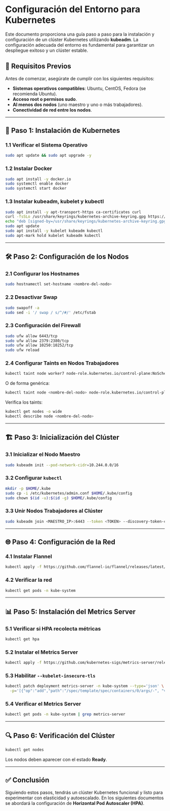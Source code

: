 # Configuración del Entorno para Kubernetes

Este documento proporciona una guía paso a paso para la instalación y configuración de un clúster Kubernetes utilizando **kubeadm**. La configuración adecuada del entorno es fundamental para garantizar un despliegue exitoso y un clúster estable.

## 📌 Requisitos Previos
Antes de comenzar, asegúrate de cumplir con los siguientes requisitos:
- **Sistemas operativos compatibles**: Ubuntu, CentOS, Fedora (se recomienda Ubuntu).
- **Acceso root o permisos sudo**.
- **Al menos dos nodos** (uno maestro y uno o más trabajadores).
- **Conectividad de red entre los nodos**.

---

## 🚀 Paso 1: Instalación de Kubernetes

### 1.1 Verificar el Sistema Operativo
```bash
sudo apt update && sudo apt upgrade -y
```

### 1.2 Instalar Docker
```bash
sudo apt install -y docker.io
sudo systemctl enable docker
sudo systemctl start docker
```

### 1.3 Instalar kubeadm, kubelet y kubectl
```bash
sudo apt install -y apt-transport-https ca-certificates curl
curl -fsSLo /usr/share/keyrings/kubernetes-archive-keyring.gpg https://packages.cloud.google.com/apt/doc/apt-key.gpg
echo "deb [signed-by=/usr/share/keyrings/kubernetes-archive-keyring.gpg] https://apt.kubernetes.io/ kubernetes-xenial main" | sudo tee /etc/apt/sources.list.d/kubernetes.list
sudo apt update
sudo apt install -y kubelet kubeadm kubectl
sudo apt-mark hold kubelet kubeadm kubectl
```

---

## 🛠 Paso 2: Configuración de los Nodos

### 2.1 Configurar los Hostnames
```bash
sudo hostnamectl set-hostname <nombre-del-nodo>
```

### 2.2 Desactivar Swap
```bash
sudo swapoff -a
sudo sed -i '/ swap / s/^/#/' /etc/fstab
```

### 2.3 Configuración del Firewall
```bash
sudo ufw allow 6443/tcp
sudo ufw allow 2379:2380/tcp
sudo ufw allow 10250:10252/tcp
sudo ufw reload
```

### 2.4 Configurar Taints en Nodos Trabajadores
```bash
kubectl taint node worker7 node-role.kubernetes.io/control-plane:NoSchedule-
```
O de forma genérica:
```bash
kubectl taint node <nombre-del-nodo> node-role.kubernetes.io/control-plane:NoSchedule-
```

Verifica los taints:
```bash
kubectl get nodes -o wide
kubectl describe node <nombre-del-nodo>
```

---

## 🏗 Paso 3: Inicialización del Clúster

### 3.1 Inicializar el Nodo Maestro
```bash
sudo kubeadm init --pod-network-cidr=10.244.0.0/16
```

### 3.2 Configurar `kubectl`
```bash
mkdir -p $HOME/.kube
sudo cp -i /etc/kubernetes/admin.conf $HOME/.kube/config
sudo chown $(id -u):$(id -g) $HOME/.kube/config
```

### 3.3 Unir Nodos Trabajadores al Clúster
```bash
sudo kubeadm join <MAESTRO_IP>:6443 --token <TOKEN> --discovery-token-ca-cert-hash sha256:<HASH>
```

---

## 🌐 Paso 4: Configuración de la Red

### 4.1 Instalar Flannel
```bash
kubectl apply -f https://github.com/flannel-io/flannel/releases/latest/download/kube-flannel.yml
```

### 4.2 Verificar la red
```bash
kubectl get pods -n kube-system
```

---

## 📊 Paso 5: Instalación del Metrics Server

### 5.1 Verificar si HPA recolecta métricas
```bash
kubectl get hpa
```

### 5.2 Instalar el Metrics Server
```bash
kubectl apply -f https://github.com/kubernetes-sigs/metrics-server/releases/latest/download/components.yaml
```

### 5.3 Habilitar `--kubelet-insecure-tls`
```bash
kubectl patch deployment metrics-server -n kube-system --type='json' \
  -p='[{"op":"add","path":"/spec/template/spec/containers/0/args/-", "value":"--kubelet-insecure-tls"}]'
```

### 5.4 Verificar el Metrics Server
```bash
kubectl get pods -n kube-system | grep metrics-server
```

---

## 🔍 Paso 6: Verificación del Clúster

```bash
kubectl get nodes
```
Los nodos deben aparecer con el estado **Ready**.

---

## ✅ Conclusión

Siguiendo estos pasos, tendrás un clúster Kubernetes funcional y listo para experimentar con elasticidad y autoescalado. En los siguientes documentos se abordará la configuración de **Horizontal Pod Autoscaler (HPA)**.
